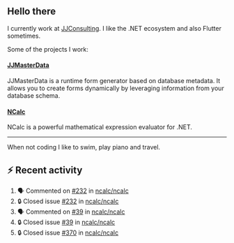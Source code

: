 ## Hello there 

I currently work at [JJConsulting](https://www.github.com/jjconsulting). I like the .NET ecosystem and also Flutter sometimes. 

Some of the projects I work:
#### [JJMasterData](https://www.github.com/jjconsulting/JJMasterData) 
JJMasterData is a runtime form generator based on database metadata. It allows you to create forms dynamically by leveraging information from your database schema.

#### [NCalc](https://www.github.com/ncalc/ncalc) 
NCalc is a powerful mathematical expression evaluator for .NET.

---

When not coding I like to swim, play piano and travel.
<!--
I also have a tailless cat:

<img src="https://github.com/user-attachments/assets/43e65a0e-6603-42f2-bd36-d203384d9c81" width="150"/>
-->
<!--Easter egg for you reading the source 🥚 https://www.youtube.com/watch?v=dQw4w9WgXcQ-->


## ⚡ Recent activity

<!--START_SECTION:activity-->
1. 🗣 Commented on [#232](https://github.com/ncalc/ncalc/issues/232#issuecomment-2550031339) in [ncalc/ncalc](https://github.com/ncalc/ncalc)
2. 🔒 Closed issue [#232](https://github.com/ncalc/ncalc/issues/232) in [ncalc/ncalc](https://github.com/ncalc/ncalc)
3. 🗣 Commented on [#39](https://github.com/ncalc/ncalc/issues/39#issuecomment-2550029482) in [ncalc/ncalc](https://github.com/ncalc/ncalc)
4. 🔒 Closed issue [#39](https://github.com/ncalc/ncalc/issues/39) in [ncalc/ncalc](https://github.com/ncalc/ncalc)
5. 🔒 Closed issue [#370](https://github.com/ncalc/ncalc/issues/370) in [ncalc/ncalc](https://github.com/ncalc/ncalc)
<!--END_SECTION:activity-->
